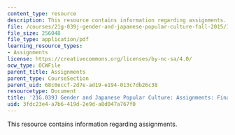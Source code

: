 ```yaml
---
content_type: resource
description: This resource contains information regarding assignments.
file: /courses/21g-039j-gender-and-japanese-popular-culture-fall-2015/3fdc23e4a7b6419d2e9da8d047a767f0_MIT21G_039JF15_Final.pdf
file_size: 256048
file_type: application/pdf
learning_resource_types:
- Assignments
license: https://creativecommons.org/licenses/by-nc-sa/4.0/
ocw_type: OCWFile
parent_title: Assignments
parent_type: CourseSection
parent_uid: 68c0eccf-2d7e-ad19-e194-013c7db26c38
resourcetype: Document
title: '21G.039J Gender and Japanese Popular Culture: Assignments: Final Project'
uid: 3fdc23e4-a7b6-419d-2e9d-a8d047a767f0
---
```

This resource contains information regarding assignments.